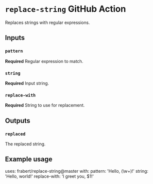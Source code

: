 # `replace-string` GitHub Action

Replaces strings with regular expressions.

## Inputs

### `pattern`

**Required** Regular expression to match.

### `string`

**Required** Input string.

### `replace-with`

**Required** String to use for replacement.

## Outputs

### `replaced`

The replaced string.

## Example usage

uses: frabert/replace-string@master
with:
  pattern: 'Hello, (\w+)!'
  string: 'Hello, world!'
  replace-with: 'I greet you, $1!'
